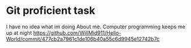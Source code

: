 # Git proficient task
I have no idea what im doing
About me. Computer programming keeps me up at night
https://github.com/WillMid911/Hello-World/commit/477cb2a7961c1de106b40a55c6d9945e12742b7c

